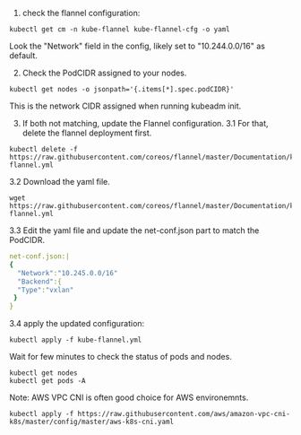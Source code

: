 1. check the flannel configuration:

```
kubectl get cm -n kube-flannel kube-flannel-cfg -o yaml
```
Look the "Network" field in the config, likely set to "10.244.0.0/16" as default.

2. Check the PodCIDR assigned to your nodes.

```
kubectl get nodes -o jsonpath='{.items[*].spec.podCIDR}'
```
This is the network CIDR assigned when running kubeadm init.

3. If both not matching, update the Flannel configuration.
3.1 For that, delete the flannel deployment first.
```
kubectl delete -f https://raw.githubusercontent.com/coreos/flannel/master/Documentation/kube-flannel.yml
```
3.2 Download the yaml file.
```
wget https://raw.githubusercontent.com/coreos/flannel/master/Documentation/kube-flannel.yml
```

3.3 Edit the yaml file and update the net-conf.json part to match the PodCIDR.

```yaml
net-conf.json:|
{
  "Network":"10.245.0.0/16"
  "Backend":{
  "Type":"vxlan"
 }
}
```

3.4 apply the updated configuration:
```
kubectl apply -f kube-flannel.yml
```

Wait for few minutes to check the status of pods and nodes.

```
kubectl get nodes
kubectl get pods -A
``` 

Note: AWS VPC CNI is often good choice for AWS environemnts.

```
kubectl apply -f https://raw.githubusercontent.com/aws/amazon-vpc-cni-k8s/master/config/master/aws-k8s-cni.yaml
```
